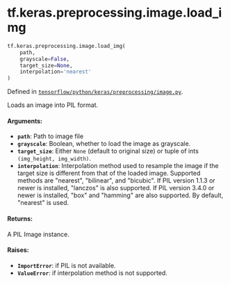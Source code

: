 <div itemscope itemtype="http://developers.google.com/ReferenceObject">
<meta itemprop="name" content="tf.keras.preprocessing.image.load_img" />
</div>

# tf.keras.preprocessing.image.load_img

``` python
tf.keras.preprocessing.image.load_img(
    path,
    grayscale=False,
    target_size=None,
    interpolation='nearest'
)
```



Defined in [`tensorflow/python/keras/preprocessing/image.py`](https://www.tensorflow.org/code/tensorflow/python/keras/preprocessing/image.py).

Loads an image into PIL format.

#### Arguments:

* <b>`path`</b>: Path to image file
* <b>`grayscale`</b>: Boolean, whether to load the image as grayscale.
* <b>`target_size`</b>: Either `None` (default to original size)
        or tuple of ints `(img_height, img_width)`.
* <b>`interpolation`</b>: Interpolation method used to resample the image if the
        target size is different from that of the loaded image.
        Supported methods are "nearest", "bilinear", and "bicubic".
        If PIL version 1.1.3 or newer is installed, "lanczos" is also
        supported. If PIL version 3.4.0 or newer is installed, "box" and
        "hamming" are also supported. By default, "nearest" is used.


#### Returns:

A PIL Image instance.


#### Raises:

* <b>`ImportError`</b>: if PIL is not available.
* <b>`ValueError`</b>: if interpolation method is not supported.